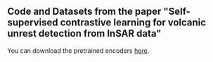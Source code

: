 ## Code and Datasets from the paper "Self-supervised contrastive learning for volcanic unrest detection from InSAR data"

You can download the pretrained encoders [here](https://www.dropbox.com/s/qcieo92cdyqtjgp/models.zip?dl=0).
